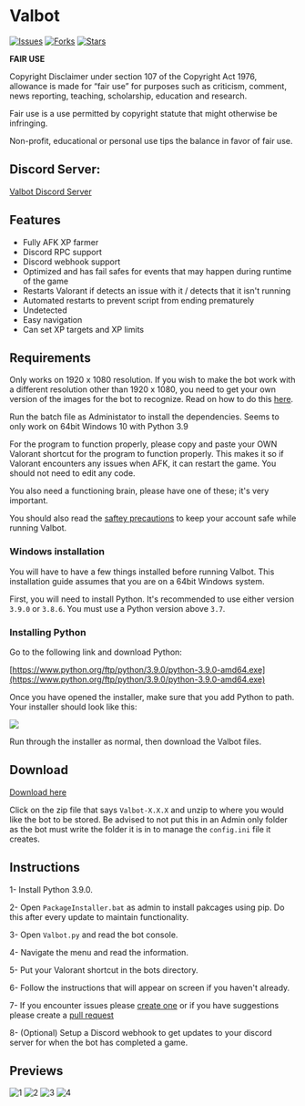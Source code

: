 # Valbot

[![Issues](https://img.shields.io/github/issues/MrFums/Valbot)](https://github.com/MrFums/Valbot/issues)
[![Forks](https://img.shields.io/github/forks/MrFums/Valbot)](https://github.com/MrFums/Valbot/network)
[![Stars](https://img.shields.io/github/stars/MrFums/Valbot)](https://github.com/MrFums/Valbot/stargazers)


**FAIR USE**

Copyright Disclaimer under section 107 of the Copyright Act 1976, allowance is made for “fair use” for purposes such as criticism, comment, news reporting, teaching, scholarship, education and research.

Fair use is a use permitted by copyright statute that might otherwise be infringing. 

Non-profit, educational or personal use tips the balance in favor of fair use. 

## Discord Server:
[Valbot Discord Server](https://gg.gg/valbotserver)



## Features

* Fully AFK XP farmer
* Discord RPC support
* Discord webhook support
* Optimized and has fail safes for events that may happen during runtime of the game
* Restarts Valorant if detects an issue with it / detects that it isn't running
* Automated restarts to prevent script from ending prematurely 
* Undetected 
* Easy navigation
* Can set XP targets and XP limits


## Requirements

Only works on 1920 x 1080 resolution. If you wish to make the bot work with a different resolution other than 1920 x 1080, you need to get your own version of the images for the bot to recognize. Read on how to do this [here](https://github.com/MrFums/Valbot/blob/master/information/change_resolution.txt).

Run the batch file as Administator to install the dependencies. 
Seems to only work on 64bit Windows 10 with Python 3.9 

For the program to function properly, please copy and paste your OWN Valorant shortcut for the program to function properly. This makes it so if Valorant encounters any issues when AFK, it can restart the game. You should not need to edit any code.

You also need a functioning brain, please have one of these; it's very important.

You should also read the [saftey precautions](https://github.com/MrFums/Valbot/blob/master/information/safetyprecautions.txt) to keep your account safe while running Valbot.

### Windows installation

You will have to have a few things installed before running Valbot. This installation guide assumes that you are on a 64bit Windows system.

First, you will need to install Python. It's recommended to use either version `3.9.0` or `3.8.6`. You must use a Python version above `3.7`. 

### Installing Python

Go to the following link and download Python:

[https://www.python.org/ftp/python/3.9.0/python-3.9.0-amd64.exe](https://www.python.org/ftp/python/3.9.0/python-3.9.0-amd64.exe)

Once you have opened the installer, make sure that you add Python to path. Your installer should look like this:

<img align="center" src="https://i.imgur.com/iefWNyw.png">

Run through the installer as normal, then download the Valbot files.


## Download

[Download here](https://github.com/MrFums/Valbot/releases/latest)

Click on the zip file that says `Valbot-X.X.X` and unzip to where you would like the bot to be stored. Be advised to not put this in an Admin only folder as the bot must write the folder it is in to manage the `config.ini` file it creates.


## Instructions

1- Install Python 3.9.0.

2- Open `PackageInstaller.bat` as admin to install pakcages using pip. Do this after every update to maintain functionality.

3- Open `Valbot.py` and read the bot console.

4- Navigate the menu and read the information.

5- Put your Valorant shortcut in the bots directory.

6- Follow the instructions that will appear on screen if you haven't already.

7- If you encounter issues please [create one](https://github.com/MrFums/ValBot/issues/new) or if you have suggestions please create a [pull request](https://github.com/MrFums/ValBot/compare)

8- (Optional) Setup a Discord webhook to get updates to your discord server for when the bot has completed a game.


## Previews

![1](https://cdn.discordapp.com/attachments/805228393314516992/837761660265037854/unknown.png)
![2](https://cdn.discordapp.com/attachments/805228393314516992/837761751420239912/unknown.png)
![3](https://cdn.discordapp.com/attachments/805228393314516992/837762587671920717/unknown.png)
![4](https://cdn.discordapp.com/attachments/805228393314516992/837762620018524170/unknown.png)
